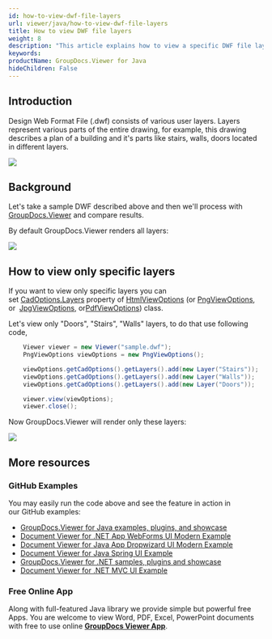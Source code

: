 ```yaml
---
id: how-to-view-dwf-file-layers
url: viewer/java/how-to-view-dwf-file-layers
title: How to view DWF file layers
weight: 8
description: "This article explains how to view a specific DWF file layers with GroupDocs.Viewer within your Java / C# applications."
keywords: 
productName: GroupDocs.Viewer for Java
hideChildren: False
---
```

## Introduction

Design Web Format File (.dwf) consists of various user layers. Layers represent various parts of the entire drawing, for example, this drawing describes a plan of a building and it's parts like stairs, walls, doors located in different layers.

![](viewer/java/images/how-to-view-dwf-file-layers.png)

## Background

Let's take a sample DWF described above and then we'll process with [GroupDocs.Viewer](https://products.groupdocs.com/viewer) and compare results.

By default GroupDocs.Viewer renders all layers:

![](viewer/java/images/how-to-view-dwf-file-layers_1.png)

## How to view only specific layers

If you want to view only specific layers you can set [CadOptions.Layers](https://apireference.groupdocs.com/java/viewer/groupdocs.viewer.options/cadoptions/properties/layers) property of [HtmlViewOptions](https://apireference.groupdocs.com/java/viewer/groupdocs.viewer.options/htmlviewoptions) (or [PngView](https://apireference.groupdocs.com/java/viewer/groupdocs.viewer.options/pngviewoptions)[Options](https://apireference.groupdocs.com/java/viewer/groupdocs.viewer.options/pngviewoptions), or  [JpgView](https://apireference.groupdocs.com/java/viewer/groupdocs.viewer.options/jpgviewoptions)[Options](https://apireference.groupdocs.com/java/viewer/groupdocs.viewer.options/jpgviewoptions), or[PdfViewOptions](https://apireference.groupdocs.com/java/viewer/groupdocs.viewer.options/pdfviewoptions)) class. 

Let's view only "Doors", "Stairs", "Walls" layers, to do that use following code, 

```java
    Viewer viewer = new Viewer("sample.dwf");
    PngViewOptions viewOptions = new PngViewOptions();

    viewOptions.getCadOptions().getLayers().add(new Layer("Stairs"));
    viewOptions.getCadOptions().getLayers().add(new Layer("Walls"));
    viewOptions.getCadOptions().getLayers().add(new Layer("Doors"));

    viewer.view(viewOptions);
    viewer.close();
```

Now GroupDocs.Viewer will render only these layers:

![](viewer/java/images/how-to-view-dwf-file-layers_2.png)

## More resources
### GitHub Examples
You may easily run the code above and see the feature in action in our GitHub examples:
*   [GroupDocs.Viewer for Java examples, plugins, and showcase](https://github.com/groupdocs-viewer/GroupDocs.Viewer-for-Java)
*   [Document Viewer for .NET App WebForms UI Modern Example](https://github.com/groupdocs-viewer/GroupDocs.Viewer-for-Java-WebForms)    
*   [Document Viewer for Java App Dropwizard UI Modern Example](https://github.com/groupdocs-viewer/GroupDocs.Viewer-for-Java-Dropwizard)    
*   [Document Viewer for Java Spring UI Example](https://github.com/groupdocs-viewer/GroupDocs.Viewer-for-Java-Spring)
*   [GroupDocs.Viewer for .NET samples, plugins and showcase](https://github.com/groupdocs-viewer/GroupDocs.Viewer-for-.NET)
*   [Document Viewer for .NET MVC UI Example](https://github.com/groupdocs-viewer/GroupDocs.Viewer-for-Java-MVC)     

### Free Online App
Along with full-featured Java library we provide simple but powerful free Apps.
You are welcome to view Word, PDF, Excel, PowerPoint documents with free to use online **[GroupDocs Viewer App](https://products.groupdocs.app/viewer)**.